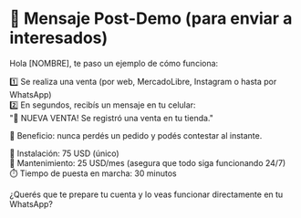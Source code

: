 # 📲 Mensaje Post-Demo (para enviar a interesados)

Hola [NOMBRE], te paso un ejemplo de cómo funciona:

1️⃣ Se realiza una venta (por web, MercadoLibre, Instagram o hasta por WhatsApp)  
2️⃣ En segundos, recibís un mensaje en tu celular:  
"🔔 NUEVA VENTA! Se registró una venta en tu tienda."

🎯 Beneficio: nunca perdés un pedido y podés contestar al instante.  

💸 Instalación: 75 USD (único)  
🔧 Mantenimiento: 25 USD/mes (asegura que todo siga funcionando 24/7)  
⏱️ Tiempo de puesta en marcha: 30 minutos  

¿Querés que te prepare tu cuenta y lo veas funcionar directamente en tu WhatsApp?
